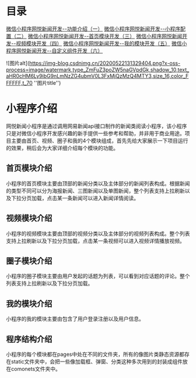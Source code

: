 # 目录
[微信小程序网悦新闻开发--功能介绍（一）](https://blog.csdn.net/qq243348167/article/details/106275643)
[微信小程序网悦新闻开发--小程序配置（二）](https://blog.csdn.net/qq243348167/article/details/106301634)
[微信小程序网悦新闻开发--首页模块开发（三）](https://blog.csdn.net/qq243348167/article/details/106302146)
[微信小程序网悦新闻开发--视频模块开发（四）](https://blog.csdn.net/qq243348167/article/details/106348737)
[微信小程序网悦新闻开发--我的模块开发（五）](https://blog.csdn.net/qq243348167/article/details/106349943)
[微信小程序网悦新闻开发--自定义组件开发（六）](https://blog.csdn.net/qq243348167/article/details/106350625)

![图片alt](https://img-blog.csdnimg.cn/20200522131329404.png?x-oss-process=image/watermark,type_ZmFuZ3poZW5naGVpdGk,shadow_10,text_aHR0cHM6Ly9ibG9nLmNzZG4ubmV0L3FxMjQzMzQ4MTY3,size_16,color_FFFFFF,t_70 ''图片title'')
# 小程序介绍
网悦新闻小程序是通过调用网易新闻api接口制作的新闻类阅读小程序，该小程序只是对微信小程序开发感兴趣的新手提供一些参考和帮助，并非用于商业用途。项目主要由首页、视频、圈子和我的4个模块组成，首先先给大家展示一下项目运行的效果，稍后会为大家详细介绍每个模块的功能。

## 首页模块介绍
小程序的首页模块主要由顶部的新闻分类以及主体部分的新闻列表构成。根据新闻的类型不同可以分为海报新闻、三图新闻以及单图新闻，整个列表支持上拉刷新以及下拉分页加载，点击某一条新闻可以进入新闻详情阅读。

## 视频模块介绍
小程序的视频模块主要由顶部的视频分类以及主体部分的视频列表构成。整个列表支持上拉刷新以及下拉分页加载，点击某一条视频可以进入视频详情播放视频。

## 圈子模块介绍
小程序的圈子模块主要由用户发起的话题为列表，可以看到对应话题的评论。整个列表支持上拉刷新以及下拉分页加载。

## 我的模块介绍
小程序的我的模块主要由包含了用户登录注册以及用户信息。

## 程序结构介绍
小程序的每个模块都在pages中处在不同的文件夹，所有的像图片类静态资源都存在static文件夹中，会把一些像加载框、弹窗、分类这种多次用到的封装成组件放在comonets文件夹中。
